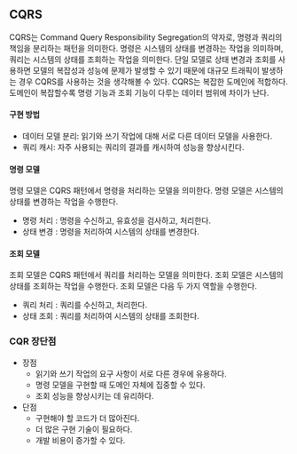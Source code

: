 ## CQRS
CQRS는 Command Query Responsibility Segregation의 약자로, 명령과 쿼리의 책임을 분리하는 패턴을 의미한다. 명령은 시스템의 상태를 변경하는 작업을 의미하며, 쿼리는 시스템의 상태를 조회하는 작업을 의미한다. 단일 모델로 상태 변경과 조회를 사용하면 모델의 복잡성과 성능에 문제가 발생할 수 있기 때문에 대규모 트래픽이 발생하는 경우 CQRS를 사용하는 것을 생각해볼 수 있다. CQRS는 복잡한 도메인에 적합하다. 도메인이 복잡할수록 명령 기능과 조회 기능이 다루는 데이터 범위에 차이가 난다.
#### 구현 방법
* 데이터 모델 분리: 읽기와 쓰기 작업에 대해 서로 다른 데이터 모델을 사용한다.
* 쿼리 캐시: 자주 사용되는 쿼리의 결과를 캐시하여 성능을 향상시킨다.

#### 명령 모델
명령 모델은 CQRS 패턴에서 명령을 처리하는 모델을 의미한다. 명령 모델은 시스템의 상태를 변경하는 작업을 수행한다.
* 명령 처리 : 명령을 수신하고, 유효성을 검사하고, 처리한다.
* 상태 변경 : 명령을 처리하여 시스템의 상태를 변경한다.

#### 조회 모델
조회 모델은 CQRS 패턴에서 쿼리를 처리하는 모델을 의미한다.  조회 모델은 시스템의 상태를 조회하는 작업을 수행한다.
조회 모델은 다음 두 가지 역할을 수행한다.
* 쿼리 처리 : 쿼리를 수신하고, 처리한다.
* 상태 조회 : 쿼리를 처리하여 시스템의 상태를 조회한다.

### CQR 장단점
* 장점
  * 읽기와 쓰기 작업의 요구 사항이 서로 다른 경우에 유용하다.
  * 명령 모델을 구현할 때 도메인 자체에 집중할 수 있다.
  * 조회 성능을 향상시키는 데 유리하다.
* 단점
  * 구현해야 할 코드가 더 많아진다.
  * 더 많은 구현 기술이 필요하다.
  * 개발 비용이 증가할 수 있다.
